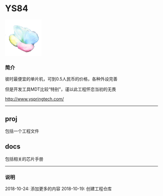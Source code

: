 ﻿
# YS84

[![sites](docs/mcuyun.png)](http://www.mcuyun.com)

### 简介

彼时最便宜的单片机，可到0.5人民币的价格，各种外设完善

但是开发工具MDT比较“特别”，谨以此工程怀恋当初的无畏

http://www.yspringtech.com/

---

## proj

包括一个工程文件

## docs

包括相关的芯片手册

---

### 说明

2018-10-24: 添加更多的内容
2018-10-19: 创建工程仓库

